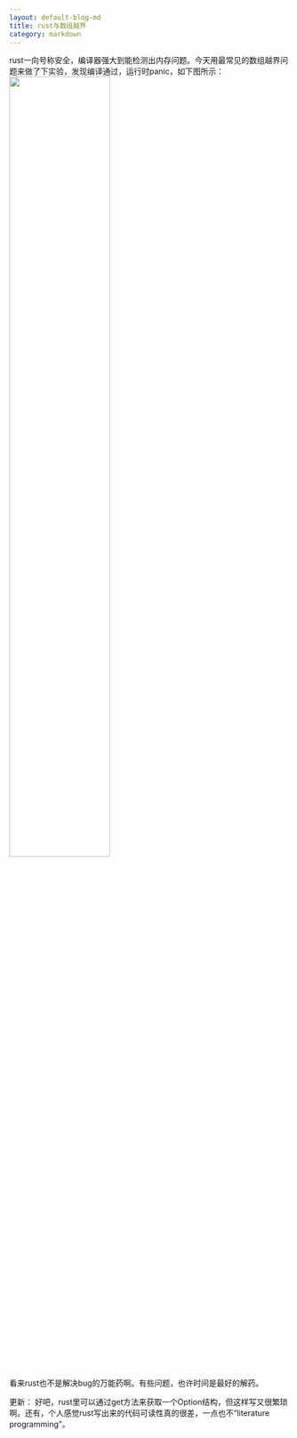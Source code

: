 ```yaml
---
layout: default-blog-md
title: rust与数组越界
category: markdown
---
```


rust一向号称安全，编译器强大到能检测出内存问题。今天用最常见的数组越界问题来做了下实验，发现编译通过，运行时panic，如下图所示：  
<img src="{{ site.baseurl }}/static/image/2019-07-28/array_bounds.png" width="60%" height="auto">    
看来rust也不是解决bug的万能药啊。有些问题，也许时间是最好的解药。  
  
更新：
好吧，rust里可以通过get方法来获取一个Option结构，但这样写又很繁琐啊。还有，个人感觉rust写出来的代码可读性真的很差，一点也不“literature programming”。